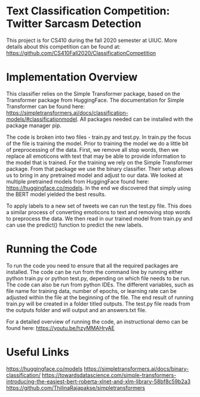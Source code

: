 # Text Classification Competition: Twitter Sarcasm Detection 

This project is for CS410 during the fall 2020 semester at UIUC. More details about this competition can be found at:
https://github.com/CS410Fall2020/ClassificationCompetition

# Implementation Overview

This classifier relies on the Simple Transformer package, based on the Transformer package from HuggingFace. The documentation for Simple Transformer can be found here: https://simpletransformers.ai/docs/classification-models/#classificationmodel. All packages needed can be installed with the package manager pip.

The code is broken into two files - train.py and test.py. In train.py the focus of the file is training the model. Prior to training the model we do a little bit of preprocessing of the data. First, we remove all stop words, then we replace all emoticons with text that may be able to provide information to the model that is trained. For the training we rely on the Simple Transformer package. From that package we use the binary classifier. Their setup allows us to bring in any pretrained model and adjust to our data. We looked at multiple pretrained models from HuggingFace found here: https://huggingface.co/models. In the end we discovered that simply using the BERT model yielded the best results. 

To apply labels to a new set of tweets we can run the test.py file. This does a similar process of converting emoticons to text and removing stop words to preprocess the data. We then read in our trained model from train.py and can use the predict() function to predict the new labels. 

# Running the Code

To run the code you need to ensure that all the required packages are installed. The code can be run from the command line by running either python train.py or python test.py, depending on which file needs to be run. The code can also be run from python IDEs. The different variables, such as file name for training data, number of epochs, or learning rate can be adjusted within the file at the beginning of the file. The end result of running train.py will be created in a folder titled outputs. The test.py file reads from the outputs folder and will output and an answers.txt file. 

For a detailed overview of running the code, an instructional demo can be found here: https://youtu.be/hzyMMAHryAE

# Useful Links

https://huggingface.co/models
https://simpletransformers.ai/docs/binary-classification/
https://towardsdatascience.com/simple-transformers-introducing-the-easiest-bert-roberta-xlnet-and-xlm-library-58bf8c59b2a3
https://github.com/ThilinaRajapakse/simpletransformers
